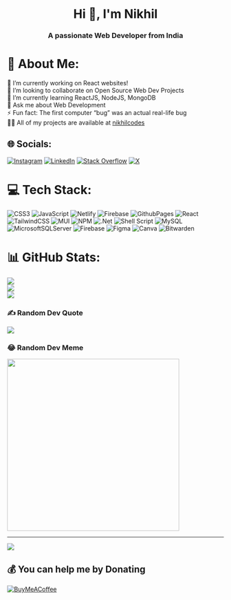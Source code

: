 <h1 align="center">Hi 👋, I'm Nikhil</h1>
<h3 align="center">A passionate Web Developer from India</h3>


# 💫 About Me:
🔭 I’m currently working on React websites!<br>👯 I’m looking to collaborate on Open Source Web Dev Projects <br>🌱 I’m currently learning ReactJS, NodeJS, MongoDB<br>💬 Ask me about Web Development<br>⚡ Fun fact: The first computer “bug” was an actual real-life bug<br>👨‍💻 All of my projects are available at [nikhilcodes](https://nikhilcodes.netlify.app/)


## 🌐 Socials:
[![Instagram](https://img.shields.io/badge/Instagram-%23E4405F.svg?logo=Instagram&logoColor=white)](https://instagram.com/_._h4wk_._) [![LinkedIn](https://img.shields.io/badge/LinkedIn-%230077B5.svg?logo=linkedin&logoColor=white)](https://linkedin.com/in/nikhil-kumar-408758202/) [![Stack Overflow](https://img.shields.io/badge/-Stackoverflow-FE7A16?logo=stack-overflow&logoColor=white)](https://stackoverflow.com/users/18081608) [![X](https://img.shields.io/badge/X-black.svg?logo=X&logoColor=white)](https://x.com/nikhil__codes) 

# 💻 Tech Stack:
![CSS3](https://img.shields.io/badge/css3-%231572B6.svg?style=for-the-badge&logo=css3&logoColor=white) ![JavaScript](https://img.shields.io/badge/javascript-%23323330.svg?style=for-the-badge&logo=javascript&logoColor=%23F7DF1E) ![Netlify](https://img.shields.io/badge/netlify-%23000000.svg?style=for-the-badge&logo=netlify&logoColor=#00C7B7) ![Firebase](https://img.shields.io/badge/firebase-%23039BE5.svg?style=for-the-badge&logo=firebase) ![GithubPages](https://img.shields.io/badge/github%20pages-121013?style=for-the-badge&logo=github&logoColor=white) ![React](https://img.shields.io/badge/react-%2320232a.svg?style=for-the-badge&logo=react&logoColor=%2361DAFB) ![TailwindCSS](https://img.shields.io/badge/tailwindcss-%2338B2AC.svg?style=for-the-badge&logo=tailwind-css&logoColor=white) ![MUI](https://img.shields.io/badge/MUI-%230081CB.svg?style=for-the-badge&logo=mui&logoColor=white) ![NPM](https://img.shields.io/badge/NPM-%23CB3837.svg?style=for-the-badge&logo=npm&logoColor=white) ![.Net](https://img.shields.io/badge/.NET-5C2D91?style=for-the-badge&logo=.net&logoColor=white) ![Shell Script](https://img.shields.io/badge/shell_script-%23121011.svg?style=for-the-badge&logo=gnu-bash&logoColor=white) ![MySQL](https://img.shields.io/badge/mysql-%2300000f.svg?style=for-the-badge&logo=mysql&logoColor=white) ![MicrosoftSQLServer](https://img.shields.io/badge/Microsoft%20SQL%20Server-CC2927?style=for-the-badge&logo=microsoft%20sql%20server&logoColor=white) ![Firebase](https://img.shields.io/badge/Firebase-039BE5?style=for-the-badge&logo=Firebase&logoColor=white) ![Figma](https://img.shields.io/badge/figma-%23F24E1E.svg?style=for-the-badge&logo=figma&logoColor=white) ![Canva](https://img.shields.io/badge/Canva-%2300C4CC.svg?style=for-the-badge&logo=Canva&logoColor=white) ![Bitwarden](https://img.shields.io/badge/bitwarden-%23175DDC.svg?style=for-the-badge&logo=bitwarden&logoColor=white)

# 📊 GitHub Stats:
![](https://github-readme-stats.vercel.app/api?username=nikhilcodes0&theme=nord&hide_border=false&include_all_commits=false&count_private=false)<br/>
![](https://github-readme-streak-stats.herokuapp.com/?user=nikhilcodes0&theme=nord&hide_border=false)<br/>
![](https://github-readme-stats.vercel.app/api/top-langs/?username=nikhilcodes0&theme=nord&hide_border=false&include_all_commits=false&count_private=false&layout=compact)

### ✍️ Random Dev Quote
![](https://quotes-github-readme.vercel.app/api?type=horizontal&theme=tokyonight)

### 😂 Random Dev Meme
<img src='https://randommeme-five.vercel.app/' style="height: 400px;"/>

---
[![](https://visitcount.itsvg.in/api?id=nikhilcodes0&icon=6&color=0)](https://visitcount.itsvg.in)

  ## 💰 You can help me by Donating
  [![BuyMeACoffee](https://img.shields.io/badge/Buy%20Me%20a%20Coffee-ffdd00?style=for-the-badge&logo=buy-me-a-coffee&logoColor=black)](https://buymeacoffee.com/NikhilCodes22) 

  

